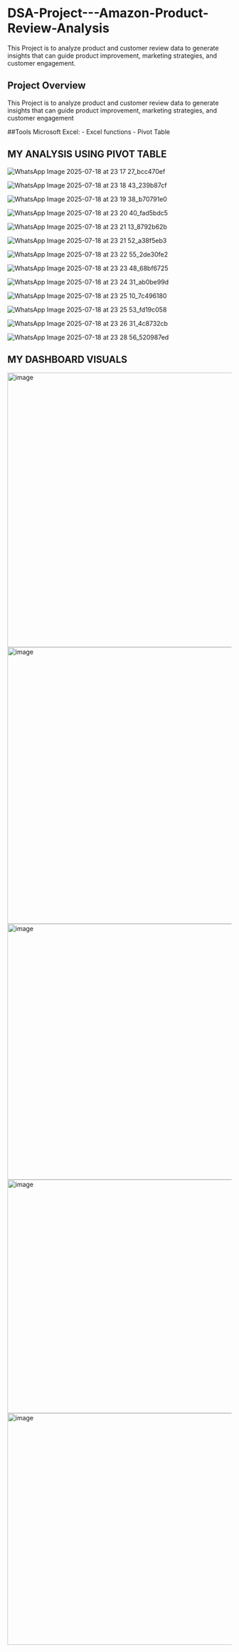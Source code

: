 # DSA-Project---Amazon-Product-Review-Analysis
This Project is to analyze product and customer review data to generate insights that can  guide product improvement, marketing strategies, and customer engagement. 

## Project Overview
This Project is to analyze product and customer review data to generate insights that can  guide product improvement, marketing strategies, and customer engagement

##Tools
Microsoft Excel: 
                - Excel functions
                - Pivot Table


## MY ANALYSIS USING PIVOT TABLE

![WhatsApp Image 2025-07-18 at 23 17 27_bcc470ef](https://github.com/user-attachments/assets/3172ea06-1fe4-42a9-8985-b969f8eb959c)


![WhatsApp Image 2025-07-18 at 23 18 43_239b87cf](https://github.com/user-attachments/assets/3ff96d10-3bef-4548-b495-e70d7dabf3b2)


![WhatsApp Image 2025-07-18 at 23 19 38_b70791e0](https://github.com/user-attachments/assets/67f99243-df9a-4b25-8b02-a038be90732e)


![WhatsApp Image 2025-07-18 at 23 20 40_fad5bdc5](https://github.com/user-attachments/assets/9f69bbf4-d902-4bcc-a1b9-7a8e8deb65b6)


![WhatsApp Image 2025-07-18 at 23 21 13_8792b62b](https://github.com/user-attachments/assets/923a5ba3-6af5-4d2c-9935-a911f8f276f8)

![WhatsApp Image 2025-07-18 at 23 21 52_a38f5eb3](https://github.com/user-attachments/assets/a8153c8a-6e85-42ba-87e9-9ae89647bcd0)


![WhatsApp Image 2025-07-18 at 23 22 55_2de30fe2](https://github.com/user-attachments/assets/587e9acd-2eea-4d10-94d7-88ecf9c01f76)

![WhatsApp Image 2025-07-18 at 23 23 48_68bf6725](https://github.com/user-attachments/assets/a3764e63-e2a9-4705-a73b-71001db4a3e8)


![WhatsApp Image 2025-07-18 at 23 24 31_ab0be99d](https://github.com/user-attachments/assets/5ec13cb9-78a8-46c2-908c-a35a990574b0)


![WhatsApp Image 2025-07-18 at 23 25 10_7c496180](https://github.com/user-attachments/assets/15616f46-f5c1-45ce-b5f4-8c432fc4e415)


![WhatsApp Image 2025-07-18 at 23 25 53_fd19c058](https://github.com/user-attachments/assets/23a39b4a-b4f6-4d6d-86ac-1efafb859503)

![WhatsApp Image 2025-07-18 at 23 26 31_4c8732cb](https://github.com/user-attachments/assets/30bf157f-62cd-46a8-ba8d-896e4647a825)

![WhatsApp Image 2025-07-18 at 23 28 56_520987ed](https://github.com/user-attachments/assets/589f6aac-73b5-4aee-9a25-bae378ef01bd)




## MY DASHBOARD VISUALS

<img width="709" height="616" alt="image" src="https://github.com/user-attachments/assets/ae7ae1c0-12da-4fe9-8d2f-1b633b1c044a" />


<img width="813" height="621" alt="image" src="https://github.com/user-attachments/assets/bc528873-2696-4296-8db5-cd9a628eeee7" />


<img width="1568" height="574" alt="image" src="https://github.com/user-attachments/assets/f743030a-5836-463d-bf2e-2e61da464b7b" />


<img width="752" height="524" alt="image" src="https://github.com/user-attachments/assets/c8085a84-06b4-4b40-abd3-a6afb0343d38" />


<img width="752" height="520" alt="image" src="https://github.com/user-attachments/assets/edb2a64b-0a20-4d8f-a9bb-2ad5ac34fa8a" />



